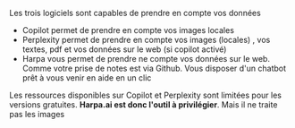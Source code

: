 Les trois logiciels sont capables de prendre en compte vos données
-  Copilot permet de prendre en compte vos images locales
-  Perplexity permet de prendre en compte vos images (locales) , vos textes, pdf et vos données sur le web (si copilot activé)
-  Harpa vous permet de prendre ne compte vos données sur le web. Comme votre prise de notes est via Github. Vous disposer d'un chatbot prêt à vous venir en aide en un clic

  Les ressources disponibles sur Copilot et Perplexity sont limitées pour les versions gratuites. **Harpa.ai est donc l'outil à privilégier**. Mais il ne traite pas les images 
